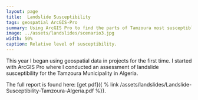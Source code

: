 ```yaml
---
layout: page
title:  Landslide Susceptibility
tags: geospatial ArcGIS-Pro
summary: Using ArcGIS Pro to find the parts of Tamzoura most susceptible to landslides. 
image: ../assets/landslides/scenario3.jpg
width: 50%
caption: Relative level of susceptibility.
---
```

This year I began using geospatial data in projects for the first time. I started with ArcGIS Pro where I conducted an assessment of landslide susceptibility for the Tamzoura Municipality in Algeria. 

The full report is found here: [get pdf]({ % link /assets/landslides/Landslide-Susceptibility-Tamzoura-Algeria.pdf %}).
